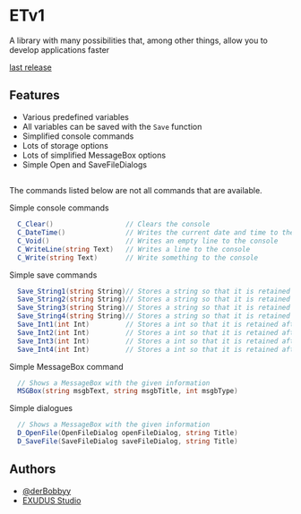 
# ETv1

A library with many possibilities that, among other things, allow you to develop applications faster

[last release](https://github.com/derBobbyy/ETv1/releases/latest)
## Features

- Various predefined variables
- All variables can be saved with the `Save` function
- Simplified console commands
- Lots of storage options
- Lots of simplified MessageBox options
- Simple Open and SaveFileDialogs


## 

The commands listed below are not all commands that are available.

Simple console commands
```csharp
  C_Clear()                  // Clears the console
  C_DateTime()               // Writes the current date and time to the console
  C_Void()                   // Writes an empty line to the console
  C_WriteLine(string Text)   // Writes a line to the console
  C_Write(string Text)       // Write something to the console
```

Simple save commands
```csharp
  Save_String1(string String)// Stores a string so that it is retained after the program is closed and restarted
  Save_String2(string String)// Stores a string so that it is retained after the program is closed and restarted
  Save_String3(string String)// Stores a string so that it is retained after the program is closed and restarted
  Save_String4(string String)// Stores a string so that it is retained after the program is closed and restarted
  Save_Int1(int Int)         // Stores a int so that it is retained after the program is closed and restarted
  Save_Int2(int Int)         // Stores a int so that it is retained after the program is closed and restarted
  Save_Int3(int Int)         // Stores a int so that it is retained after the program is closed and restarted
  Save_Int4(int Int)         // Stores a int so that it is retained after the program is closed and restarted
```

Simple MessageBox command
```csharp
  // Shows a MessageBox with the given information
  MSGBox(string msgbText, string msgbTitle, int msgbType) 
```

Simple dialogues
```csharp
  // Shows a MessageBox with the given information
  D_OpenFile(OpenFileDialog openFileDialog, string Title)
  D_SaveFile(SaveFileDialog saveFileDialog, string Title)
```


## Authors

- [@derBobbyy](https://github.com/derBobbyy)
- [EXUDUS Studio]( )


